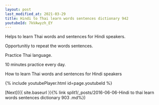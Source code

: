 ```yaml
---
layout: post
last_modified_at: 2021-03-29
title: Hindi to Thai learn words sentences dictionary 942 
youtubeId: 7kVAwyzh_EY
---
```

 
 
Helps to learn Thai words and sentences for Hindi speakers.

Opportunitiy to repeat the words sentences. 

Practice Thai language. 
 
10 minutes practice every day. 
 
How to learn Thai words and sentences for Hindi speakers 
 
{% include youtubePlayer.html id=page.youtubeId %}
 
 
[Next]({{ site.baseurl }}{% link  split1/_posts/2016-06-06-Hindi to thai learn words sentences dictionary 903 .md%})
 
